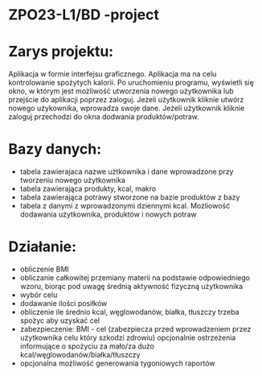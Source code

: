 # ZPO23-L1/BD -project

# Zarys projektu:
Aplikacja w formie interfejsu graficznego.
Aplikacja ma na celu kontrolowanie spożytych kalorii. Po uruchomieniu programu, wyświetli się okno, w którym jest możliwość utworzenia nowego użytkownika lub przejście do aplikacji poprzez zaloguj.
Jeżeli użytkownik kliknie utwórz nowego użykownika, wprowadza swoje dane. Jeżeli użytkownik kliknie zaloguj przechodzi do okna dodwania produktów/potraw.
# Bazy danych:
* tabela zawierajaca nazwe użtkownika i dane wprowadzone przy tworzeniu nowego użytkownika
* tabela zawierająca produkty, kcal, makro
* tabela zawierająca potrawy stworzone na bazie produktów z bazy
* tabela z danymi z wprowadzonymi dziennymi kcal.
Możliowość dodawania użytkownika, produktów i nowych potraw

# Działanie:
* obliczenie BMI 
* obliczanie całkowitej przemiany materii na podstawie odpowiedniego wzoru, biorąc pod uwagę średnią aktywność fizyczną użytkownika
* wybór celu
* dodawanie ilości posiłków
* obliczenie ile średnio kcal, węglowodanów, białka, tłuszczy trzeba spożyc aby uzyskać cel
* zabezpieczenie: BMI - cel (zabezpiecza przed wprowadzeniem przez użytkownika celu który szkodzi zdrowiu) opcjonalnie ostrzeżenia informujące o spożyciu za mało/za dużo kcal/węglowodanów/białka/tłuszczy 
* opcjonalna możliwość generowania tygoniowych raportów

